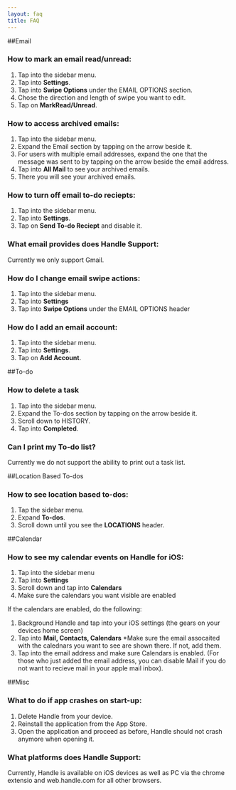 ```yaml
---
layout: faq
title: FAQ
---
```


##Email

### How to mark an email read/unread:

1. Tap into the sidebar menu.
2. Tap into **Settings**.
3. Tap into **Swipe Options** under the EMAIL OPTIONS section.
4. Chose the direction and length of swipe you want to edit.
5. Tap on **MarkRead/Unread**.

### How to access archived emails:

1. Tap into the sidebar menu.
2. Expand the Email section by tapping on the arrow beside it.
3. For users with multiple email addresses, expand the one that the message was sent to by tapping on the arrow beside the email address.
4. Tap into **All Mail** to see your archived emails.
5. There you will see your archived emails.

### How to turn off email to-do reciepts:

1. Tap into the sidebar menu.
1. Tap into **Settings**.
1. Tap on **Send To-do Reciept** and disable it.

### What email provides does Handle Support:

Currently we only support Gmail.

### How do I change email swipe actions:

1. Tap into the sidebar menu.
2. Tap into **Settings**
3. Tap into **Swipe Options** under the EMAIL OPTIONS header

### How do I add an email account:

1. Tap into the sidebar menu.
2. Tap into **Settings**.
3. Tap on **Add Account**.


##To-do

### How to delete a task

1. Tap into the sidebar menu.
2. Expand the To-dos section by tapping on the arrow beside it.
3. Scroll down to HISTORY.
4. Tap into **Completed**.


### Can I print my To-do list?

Currently we do not support the ability to print out a task list.

##Location Based To-dos

### How to see location based to-dos:

1. Tap the sidebar menu.
1. Expand **To-dos**.
1. Scroll down until you see the **LOCATIONS** header.

##Calendar

### How to see my calendar events on Handle for iOS:

1. Tap into the sidebar menu
2. Tap into **Settings**
3. Scroll down and tap into **Calendars**
4. Make sure the calendars you want visible are enabled

If the calendars are enabled, do the following:
1. Background Handle and tap into your iOS settings (the gears on your devices home screen)
2. Tap into **Mail, Contacts, Calendars**
  *Make sure the email assocaited with the calednars you want to see are shown there. If not, add them.
4. Tap into the email address and make sure Calendars is enabled. (For those who just added the email address, you can disable Mail if you do not want to recieve mail in your apple mail inbox).

##Misc

### What to do if app crashes on start-up:

1. Delete Handle from your device.
2. Reinstall the application from the App Store.
3. Open the application and proceed as before, Handle should not crash anymore when opening it.

### What platforms does Handle Support:

Currently, Handle is available on iOS devices as well as PC via the chrome extensio and web.handle.com for all other browsers.
